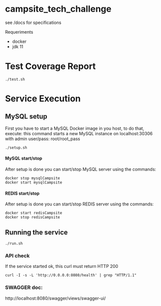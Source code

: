 # campsite_tech_challenge

see /docs for specifications

Requeriments

- docker
- jdk 11

# Test Coverage Report

````
./test.sh
````




# Service Execution

## MySQL setup
 First you have to start a MySQL Docker image in you host, to do that, execute:
 this command starts a new MySQL instance on localhost:30306 with admin user/pass: root/root_pass
```
./setup.sh
```


#### MySQL start/stop

 After setup is done you can start/stop MySQL server using the commands:

```
docker stop mysqlCampsite
docker start mysqlCampsite
```
#### REDIS start/stop

 After setup is done you can start/stop REDIS server using the commands:

```
docker start redisCampsite
docker stop redisCampsite
```


## Running the service

````
./run.sh
````

### API check 

If the service started ok, this curl must return HTTP 200

````
curl -I -s -L 'http://0.0.0.0:8080/health' | grep "HTTP/1.1"
````


### SWAGGER doc:

http://localhost:8080/swagger/views/swagger-ui/





